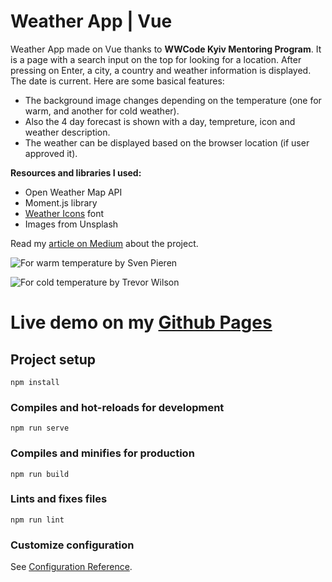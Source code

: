 Weather App | Vue
=================

Weather App made on Vue thanks to **WWCode Kyiv Mentoring Program**. It is a page with a search input on the top for looking for a location. After pressing on Enter, a city, a country and weather information is displayed. The date is current. Here are some basical features:

- The background image changes depending on the temperature (one for warm, and another for cold weather).
- Also the 4 day forecast is shown with a day, tempreture, icon and weather description.
- The weather can be displayed based on the browser location (if user approved it).

**Resources and libraries I used:**

- Open Weather Map API
- Moment.js library
- [Weather Icons](https://erikflowers.github.io/weather-icons/) font
- Images from Unsplash

Read my [article on Medium](https://ni4yja.medium.com/weather-app-on-vue-js-1062d52af624) about the project.

![For warm temperature](https://images.unsplash.com/photo-1604223190433-2a5cc5044fda?ixid=MXwxMjA3fDB8MHxwaG90by1wYWdlfHx8fGVufDB8fHw%3D&ixlib=rb-1.2.1&auto=format&fit=crop&w=1950&q=80)
by Sven Pieren

![For cold temperature](https://images.unsplash.com/photo-1447110247212-4b3cd4e0881a?ixid=MXwxMjA3fDB8MHxwaG90by1wYWdlfHx8fGVufDB8fHw%3D&ixlib=rb-1.2.1&auto=format&fit=crop&w=1350&q=80)
by Trevor Wilson

Live demo on my [Github Pages](https://ni4yja.github.io/weather-app/)
======================================================================

## Project setup
```
npm install
```

### Compiles and hot-reloads for development
```
npm run serve
```

### Compiles and minifies for production
```
npm run build
```

### Lints and fixes files
```
npm run lint
```

### Customize configuration
See [Configuration Reference](https://cli.vuejs.org/config/).
